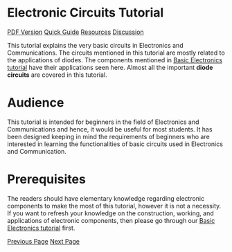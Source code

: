 # Electronic Circuits Tutorial
[PDF Version](../electronic_circuits/electronic_circuits_pdf_version.md)
[Quick Guide](../electronic_circuits/electronic_circuits_quick_guide.md)
[Resources](../electronic_circuits/electronic_circuits_useful_resources.md)
[Discussion](../electronic_circuits/electronic_circuits_discussion.md)

This tutorial explains the very basic circuits in Electronics and Communications. The circuits mentioned in this tutorial are mostly related to the applications of diodes. The components mentioned in [Basic Electronics tutorial](/basic_electronics/index.htm) have their applications seen here. Almost all the important **diode circuits** are covered in this tutorial.

# Audience
This tutorial is intended for beginners in the field of Electronics and Communications and hence, it would be useful for most students. It has been designed keeping in mind the requirements of beginners who are interested in learning the functionalities of basic circuits used in Electronics and Communication.

# Prerequisites
The readers should have elementary knowledge regarding electronic components to make the most of this tutorial, however it is not a necessity. If you want to refresh your knowledge on the construction, working, and applications of electronic components, then please go through our [Basic Electronics tutorial](/basic_electronics/index.htm) first.


[Previous Page](../electronic_circuits/index.md) [Next Page](../electronic_circuits/electronic_circuits_introduction.md) 
